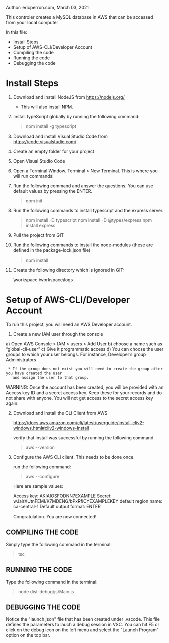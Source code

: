 Author: ericperron.com, March 03, 2021

This controler creates a MySQL database in AWS that can be accessed from your local computer


In this file: 

- Install Steps
- Setup of AWS-CLI/Developer Account
- Compiling the code
- Running the code
- Debugging the code

# Install Steps

1) Download and Install NodeJS from https://nodejs.org/
   - This will also install NPM.

2) Install typeScript globally by running the following command: 
   
   > npm install -g typescript

3) Download and install Visual Studio Code from https://code.visualstudio.com/

4) Create an empty folder for your project

5) Open Visual Studio Code

6) Open a Terminal Window. Terminal > New Terminal. This is where you will run commands!

7) Run the following command and answer the questions. You can use default values by pressing the 
   ENTER.
   
   > npm init 

8) Run the following commands to install typescript and the express server. 

   > npm install -D typescript
   > npm install -D @types/express
   > npm install express
   
9) Pull the project from GIT

10) Run the following commands to install the node-modules (these are defined in the package-lock.json file)  
    
    > npm install

11) Create the following directory which is ignored in GIT: 

    \workspace
    \workspace\logs
	  
	  

# Setup of AWS-CLI/Developer Account

To run this project, you will need an AWS Developer account. 

1) Create a new IAM user through the console
  
  a) Open AWS Console > IAM > users > Add User
  b) choose a name such as “global-cli-user”
  c) Give it programmatic access
  d) You can choose the user groups to which your user belongs. For instance, 
     Developer’s group
     Administrators
     
     * If the group does not exist you will need to create the group after you have created the user 
       and assign the user to that group.
  
  WARNING: Once the account has been created, you will be provided with an Access key ID and a 
  secret access key. Keep these for your records and do not share with anyone. You will not get 
  access to the secret access key again. 

2) Download and install the CLI Client from AWS 
   
   https://docs.aws.amazon.com/cli/latest/userguide/install-cliv2-windows.html#cliv2-windows-Install

   verify that install was successful by running the following command
   
   > aws --version

3) Configure the AWS CLI client. This needs to be done once.

   run the following command: 

   > aws --configure

   Here are sample values: 

     Access key: AKIAIOSFODNN7EXAMPLE
     Secret: wJalrXUtnFEMI/K7MDENG/bPxRfiCYEXAMPLEKEY
     default region name: ca-central-1 
     Default output format: ENTER

   Congratulation. You are now connected!

   

## COMPILING THE CODE

Simply type the following command in the terminal: 

> tsc

## RUNNING THE CODE

Type the following command in the terminal: 

> node dist-debug/js/Main.js

## DEBUGGING THE CODE

Notice the "launch.json" file that has been created under .vscode. This file defines the
parameters to lauch a debug session in VSC. You can hit F5 or click on the debug icon on the left menu 
and select the "Launch Program" option on the top bar. 
